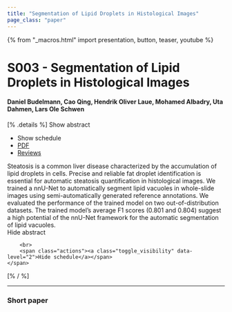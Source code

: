 ```yaml
---
title: "Segmentation of Lipid Droplets in Histological Images"
page_class: "paper"
---
```


{% from "_macros.html" import presentation, button, teaser, youtube %}

# S003 - Segmentation of Lipid Droplets in Histological Images

#### Daniel Budelmann, Cao Qing, Hendrik Oliver Laue, Mohamed Albadry, Uta Dahmen, Lars Ole Schwen

[% .details %]
<a class="toggle_visibility" data-selector=".abstract" data-level="3">Show abstract</a>
- <a class="toggle_visibility" data-selector=".schedule" data-level="3">Show schedule</a>
- <a href="https://openreview.net/pdf?id=nTnAm_El0RC">PDF</a>
- <a href="https://openreview.net/forum?id=nTnAm_El0RC">Reviews</a>

<p>
    <span class="abstract">
        Steatosis is a common liver disease characterized by the accumulation of lipid droplets in cells. Precise and reliable fat droplet identification is essential for automatic steatosis quantification in histological images. We trained a nnU-Net to automatically segment lipid vacuoles in whole-slide images using semi-automatically generated reference annotations. We evaluated the performance of the trained model on two out-of-distribution datasets. The trained model’s average F1 scores (0.801 and 0.804) suggest a high potential of the nnU-Net framework for the automatic segmentation of lipid vacuoles.
        <br>
        <span class="actions"><a class="toggle_visibility" data-level="2">Hide abstract</a></span>
    </span>
</p>

<p>
    <span class="schedule">
        
        <br>
        <span class="actions"><a class="toggle_visibility" data-level="2">Hide schedule</a></span>
    </span>
</p>
[% / %]

---


### Short paper
